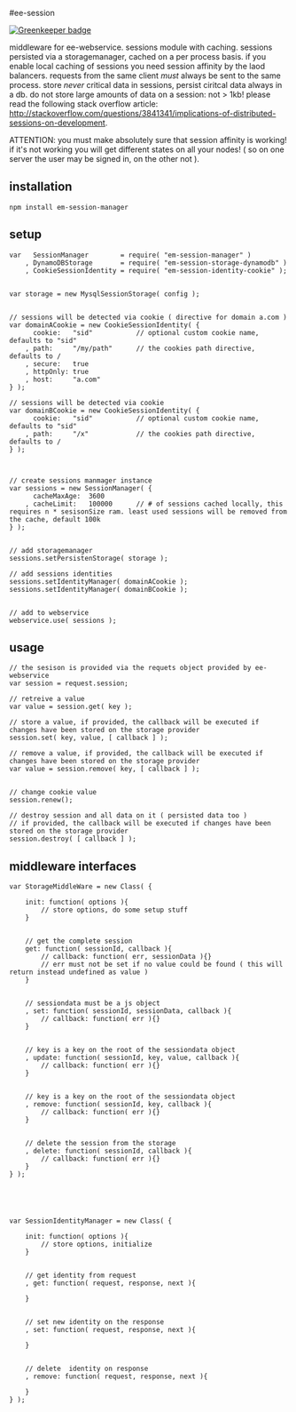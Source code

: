#ee-session

[![Greenkeeper badge](https://badges.greenkeeper.io/eventEmitter/em-session-manager.svg)](https://greenkeeper.io/)

middleware for ee-webservice. sessions module with caching. sessions persisted via a storagemanager, cached on a per process basis. if you enable local caching of sessions you need session affinity by the laod balancers. requests from the same client _must_ always be sent to the same process. store _never_ critical data in sessions, persist ciritcal data always in a db. do not store large amounts of data on a session: not > 1kb! please read the following stack overflow article: http://stackoverflow.com/questions/3841341/implications-of-distributed-sessions-on-development.

ATTENTION: you must make absolutely sure that session affinity is working! if it's not working you will get different states on all your nodes! ( so on one server the user may be signed in, on the other not ).


## installation
	
	npm install em-session-manager


## setup
		
	var   SessionManager 		= require( "em-session-manager" )
		, DynamoDBStorage 	 	= require( "em-session-storage-dynamodb" )
		, CookieSessionIdentity	= require( "em-session-identity-cookie" );


	var storage = new MysqlSessionStorage( config );


	// sessions will be detected via cookie ( directive for domain a.com )
	var domainACookie = new CookieSessionIdentity( {
		  cookie: 	"sid" 			// optional custom cookie name, defaults to "sid"
		, path: 	"/my/path" 		// the cookies path directive, defaults to /
		, secure: 	true
		, httpOnly: true
		, host: 	"a.com"
	} );

	// sessions will be detected via cookie
	var domainBCookie = new CookieSessionIdentity( {
		  cookie: 	"sid" 			// optional custom cookie name, defaults to "sid"
		, path: 	"/x" 			// the cookies path directive, defaults to /
	} );

	

	// create sessions manmager instance
	var sessions = new SessionManager( {
		  cacheMaxAge: 	3600
		, cacheLimit: 	100000 		// # of sessions cached locally, this requires n * sesisonSize ram. least used sessions will be removed from the cache, default 100k
	} );


	// add storagemanager
	sessions.setPersistenStorage( storage );

	// add sessions identities
	sessions.setIdentityManager( domainACookie );
	sessions.setIdentityManager( domainBCookie );


	// add to webservice
	webservice.use( sessions );



## usage

	// the sesison is provided via the requets object provided by ee-webservice
	var session = request.session;

	// retreive a value
	var value = session.get( key );

	// store a value, if provided, the callback will be executed if changes have been stored on the storage provider
	session.set( key, value, [ callback ] );

	// remove a value, if provided, the callback will be executed if changes have been stored on the storage provider
	var value = session.remove( key, [ callback ] );


	// change cookie value
	session.renew();

	// destroy session and all data on it ( persisted data too ) 
	// if provided, the callback will be executed if changes have been stored on the storage provider
	session.destroy( [ callback ] );




## middleware interfaces


	var StorageMiddleWare = new Class( {

		init: function( options ){
			// store options, do some setup stuff
		}


		// get the complete session
		get: function( sessionId, callback ){
			// callback: function( err, sessionData ){}
			// err must not be set if no value could be found ( this will return instead undefined as value )
		}


		// sessiondata must be a js object
		, set: function( sessionId, sessionData, callback ){
			// callback: function( err ){}
		}


		// key is a key on the root of the sessiondata object
		, update: function( sessionId, key, value, callback ){
			// callback: function( err ){}
		}


		// key is a key on the root of the sessiondata object
		, remove: function( sessionId, key, callback ){
			// callback: function( err ){}
		}


		// delete the session from the storage
		, delete: function( sessionId, callback ){
			// callback: function( err ){}
		}
	} );





	var SessionIdentityManager = new Class( {

		init: function( options ){
			// store options, initialize
		}


		// get identity from request
		, get: function( request, response, next ){

		} 


		// set new identity on the response
		, set: function( request, response, next ){

		}


		// delete  identity on response
		, remove: function( request, response, next ){

		}
	} );




